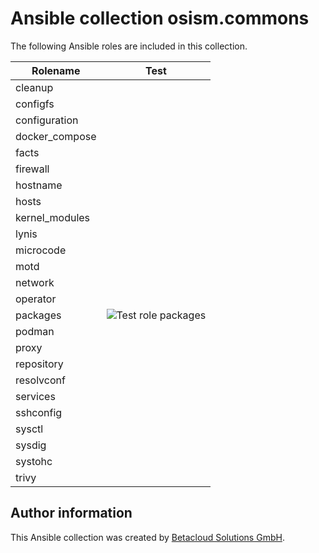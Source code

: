 # Ansible collection osism.commons

The following Ansible roles are included in this collection.

| Rolename       | Test                                                                                                                  |
|----------------|-----------------------------------------------------------------------------------------------------------------------|
| cleanup        |                                                                                                                       |
| configfs       |                                                                                                                       |
| configuration  |                                                                                                                       |
| docker_compose |                                                                                                                       |
| facts          |                                                                                                                       |
| firewall       |                                                                                                                       |
| hostname       |                                                                                                                       |
| hosts          |                                                                                                                       |
| kernel_modules |                                                                                                                       |
| lynis          |                                                                                                                       |
| microcode      |                                                                                                                       |
| motd           |                                                                                                                       |
| network        |                                                                                                                       |
| operator       |                                                                                                                       |
| packages       | ![Test role packages](https://github.com/osism/ansible-collection-commons/workflows/Test%20role%20packages/badge.svg) |
| podman         |                                                                                                                       |
| proxy          |                                                                                                                       |
| repository     |                                                                                                                       |
| resolvconf     |                                                                                                                       |
| services       |                                                                                                                       |
| sshconfig      |                                                                                                                       |
| sysctl         |                                                                                                                       |
| sysdig         |                                                                                                                       |
| systohc        |                                                                                                                       |
| trivy          |                                                                                                                       |

## Author information

This Ansible collection was created by [Betacloud Solutions GmbH](https://www.betacloud-solutions.de).
